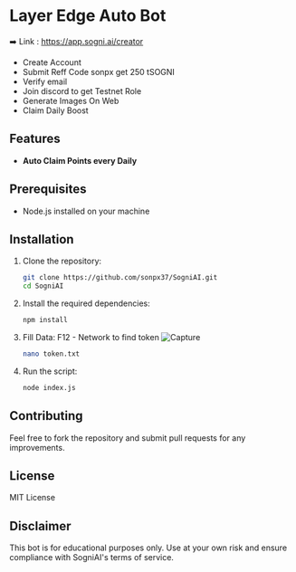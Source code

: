 # Layer Edge Auto Bot

➡️ Link : https://app.sogni.ai/creator

- Create Account
- Submit Reff Code sonpx get 250 tSOGNI
- Verify email
- Join discord to get Testnet Role
- Generate Images On Web
- Claim Daily Boost

## Features

- **Auto Claim Points every Daily**

## Prerequisites

- Node.js installed on your machine


## Installation

1. Clone the repository:
    ```sh
    git clone https://github.com/sonpx37/SogniAI.git
    cd SogniAI
    ```

2. Install the required dependencies:
    ```sh
    npm install
    ```
3. Fill Data:  F12 - Network to find token
    ![Capture](https://github.com/user-attachments/assets/0d26b747-e121-4468-9383-9401cdcee4de)
    ```sh
    nano token.txt
    ```
5. Run the script:
    ```sh
    node index.js
    ```

## Contributing

Feel free to fork the repository and submit pull requests for any improvements.

## License

MIT License

## Disclaimer

This bot is for educational purposes only. Use at your own risk and ensure compliance with SogniAI's terms of service.

